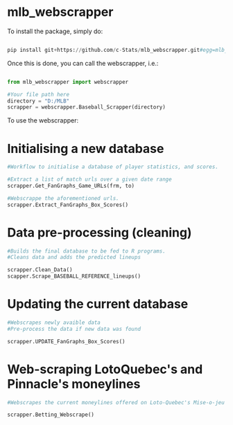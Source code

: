 # mlb_webscrapper

To install the package, simply do:

``` python

pip install git+https://github.com/c-Stats/mlb_webscrapper.git#egg=mlb_webscrapper

``` 

Once this is done, you can call the webscrapper, i.e.:

``` python

from mlb_webscrapper import webscrapper

#Your file path here
directory = "D:/MLB"
scrapper = webscrapper.Baseball_Scrapper(directory)

``` 

To use the webscrapper:

# Initialising a new database

```python
#Workflow to initialise a database of player statistics, and scores.

#Extract a list of match urls over a given date range
scrapper.Get_FanGraphs_Game_URLs(frm, to)

#Webscrappe the aforementioned urls.
scrapper.Extract_FanGraphs_Box_Scores()
```

# Data pre-processing (cleaning)

```python
#Builds the final database to be fed to R programs.
#Cleans data and adds the predicted lineups

scrapper.Clean_Data()
scapper.Scrape_BASEBALL_REFERENCE_lineups()
```

# Updating the current database

```python
#Webscrapes newly avaible data
#Pre-process the data if new data was found

scrapper.UPDATE_FanGraphs_Box_Scores()
```

# Web-scraping LotoQuebec's and Pinnacle's moneylines

```python
#Webscrapes the current moneylines offered on Loto-Quebec's Mise-o-jeu gambling website.

scrapper.Betting_Webscrape()
```
